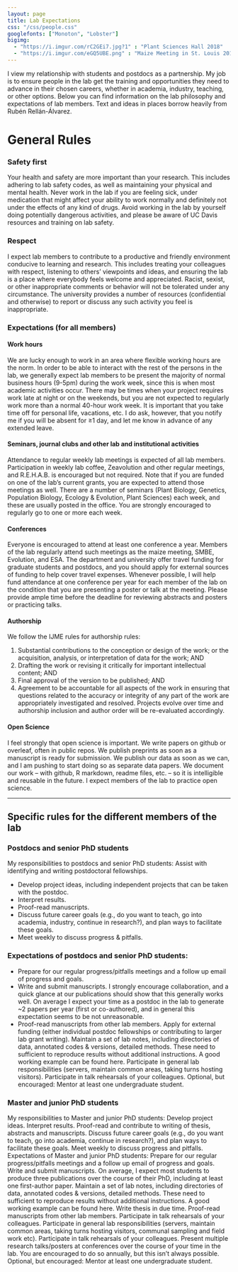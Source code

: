 ```yaml
---
layout: page
title: Lab Expectations
css: "/css/people.css"
googlefonts: ["Monoton", "Lobster"]
bigimg:
  - "https://i.imgur.com/rC2GEi7.jpg?1" : "Plant Sciences Hall 2018"
  - "https://i.imgur.com/eGQ5UBE.png" : "Maize Meeting in St. Louis 2019"
---
```



I view my relationship with students and postdocs as a partnership. My job is to ensure people in the lab get the training and opportunities they need to advance in their chosen careers, whether in academia, industry, teaching, or other options. Below you can find information on the lab philosophy and expectations of lab members. Text and ideas in places borrow heavily from Rubén Rellán-Álvarez.

# General Rules
### Safety first
Your health and safety are more important than your research. This includes adhering to lab safety codes, as well as maintaining your physical and mental health. Never work in the lab if you are feeling sick, under medication that might affect your ability to work normally and definitely not under the effects of any kind of drugs. Avoid working in the lab by yourself doing potentially dangerous activities, and please be aware of UC Davis resources and training on lab safety.

### Respect
I expect lab members to contribute to a productive and friendly environment conducive to learning and research. This includes treating your colleagues with respect, listening to others’ viewpoints and ideas, and ensuring the lab is a place where everybody feels welcome and appreciated. Racist, sexist, or other inappropriate comments or behavior will not be tolerated under any circumstance. The university provides a number of resources (confidential and otherwise) to report or discuss any such activity you feel is inappropriate.

### Expectations (for all members)
#### Work hours
We are lucky enough to work in an area where flexible working hours are the norm. In order to be able to interact with the rest of the persons in the lab, we generally expect lab members to be present the majority of normal business hours (9-5pm) during the work week, since this is when most academic activities occur. There may be times when your project requires work late at night or on the weekends, but you are not expected to regularly work more than a normal 40-hour work week. It is important that you take time off for personal life, vacations, etc. I do ask, however, that you notify me if you will be absent for ≥1 day, and let me know in advance of any extended leave.

#### Seminars, journal clubs and other lab and institutional activities
Attendance to regular weekly lab meetings is expected of all lab members. Participation in weekly lab coffee, Zeavolution and other regular meetings, and R.E.H.A.B. is encouraged but not required. Note that if you are funded on one of the lab’s current grants, you are expected to attend those meetings as well. 
There are a number of seminars (Plant Biology, Genetics, Population Biology, Ecology & Evolution, Plant Sciences) each week, and these are usually posted in the office. You are strongly encouraged to regularly go to one or more each week.

#### Conferences
Everyone is encouraged to attend at least one conference a year. Members of the lab regularly attend such meetings as the maize meeting, SMBE, Evolution, and ESA. The department and university offer travel funding for graduate students and postdocs, and you should apply for external sources of funding to help cover travel expenses. Whenever possible, I will help fund attendance at one conference per year for each member of the lab on the condition that you are presenting a poster or talk at the meeting. Please provide ample time before the deadline for reviewing abstracts and posters or practicing talks.

#### Authorship
We follow the IJME rules for authorship rules:
1. Substantial contributions to the conception or design of the work; or the acquisition, analysis, or interpretation of data for the work; AND
2. Drafting the work or revising it critically for important intellectual content; AND
3. Final approval of the version to be published; AND
4. Agreement to be accountable for all aspects of the work in ensuring that questions related to the accuracy or integrity of any part of the work are appropriately investigated and resolved. Projects evolve over time and authorship inclusion and author order will be re-evaluated accordingly.

#### Open Science
I feel strongly that open science is important. We write papers on github or overleaf, often in public repos. We publish preprints as soon as a manuscript is ready for submission. We publish our data as soon as we can, and I am pushing to start doing so as separate data papers. We document our work – with github, R markdown, readme files, etc. – so it is intelligible and reusable in the future. I expect members of the lab to practice open science.

------------

## Specific rules for the different members of the lab
### Postdocs and senior PhD students
My responsibilities to postdocs and senior PhD students:
Assist with identifying and writing postdoctoral fellowships.
- Develop project ideas, including independent projects that can be taken with the postdoc.
- Interpret results.
- Proof-read manuscripts.
- Discuss future career goals (e.g., do you want to teach, go into academia, industry, continue in research?), and plan ways to facilitate these goals.
- Meet weekly to discuss progress & pitfalls.

### Expectations of postdocs and senior PhD students:
- Prepare for our regular progress/pitfalls meetings and a follow up email of progress and goals.
- Write and submit manuscripts. I strongly encourage collaboration, and a quick glance at our publications should show that this generally works well. On average I expect your time as a postdoc in the lab to generate ~2 papers per year (first or co-authored), and in general this expectation seems to be not unreasonable.
- Proof-read manuscripts from other lab members.
Apply for external funding (either individual postdoc fellowships or contributing to larger lab grant writing).
Maintain a set of lab notes, including directories of data, annotated codes & versions, detailed methods. These need to sufficient to reproduce results without additional instructions. A good working example can be found here.
Participate in general lab responsibilities (servers, maintain common areas, taking turns hosting visitors). Participate in talk rehearsals of your colleagues.
Optional, but encouraged: Mentor at least one undergraduate student.

### Master and junior PhD students
My responsibilities to Master and junior PhD students:
Develop project ideas.
Interpret results.
Proof-read and contribute to writing of thesis, abstracts and manuscripts.
Discuss future career goals (e.g., do you want to teach, go into academia, continue in research?), and plan ways to facilitate these goals.
Meet weekly to discuss progress and pitfalls.
Expectations of Master and junior PhD students:
Prepare for our regular progress/pitfalls meetings and a follow up email of progress and goals.
Write and submit manuscripts. On average, I expect most students to produce three publications over the course of their PhD, including at least one first-author paper.
Maintain a set of lab notes, including directories of data, annotated codes & versions, detailed methods. These need to sufficient to reproduce results without additional instructions. A good working example can be found here.
Write thesis in due time.
Proof-read manuscripts from other lab members. Participate in talk rehearsals of your colleagues.
Participate in general lab responsibilities (servers, maintain common areas, taking turns hosting visitors, communal sampling and field work etc). Participate in talk rehearsals of your colleagues.
Present multiple research talks/posters at conferences over the course of your time in the lab. You are encouraged to do so annually, but this isn’t always possible.
Optional, but encouraged: Mentor at least one undergraduate student.